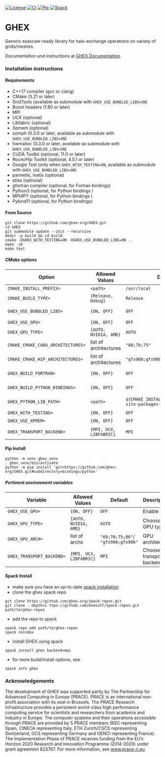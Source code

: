 [![License](https://img.shields.io/badge/License-BSD%203--Clause-blue.svg)](https://opensource.org/licenses/BSD-3-Clause)
[![CI](https://github.com/ghex-org/GHEX/actions/workflows/CI.yml/badge.svg)](https://github.com/ghex-org/GHEX/actions/workflows/CI.yml)
[![Pip](https://github.com/ghex-org/GHEX/actions/workflows/test_pip.yml/badge.svg)](https://github.com/ghex-org/GHEX/actions/workflows/test_pip.yml)
[![Spack](https://github.com/ghex-org/GHEX/actions/workflows/test_spack.yml/badge.svg)](https://github.com/ghex-org/GHEX/actions/workflows/test_spack.yml)
# GHEX
Generic exascale-ready library for halo-exchange operations on variety of grids/meshes.

Documentation and instructions at [GHEX Documentation](https://ghex-org.github.io/GHEX/).

### Installation instructions

#### Requirements
- C++17 compiler (gcc or clang)
- CMake (3.21 or later)
- GridTools (available as submodule with `GHEX_USE_BUNDLED_LIBS=ON`)
- Boost headers (1.80 or later)
- MPI
- UCX (optional)
- Libfabric (optional)
- Xpmem (optional)
- oomph (0.3.0 or later, available as submodule  with `GHEX_USE_BUNDLED_LIBS=ON`)
- hwmalloc (0.3.0 or later, available as submodule  with `GHEX_USE_BUNDLED_LIBS=ON`)
- CUDA Toolkit (optional, 11.0 or later)
- Rocm/Hip Toolkit (optional, 4.5.1 or later)
- Google Test (only when `GHEX_WTIH_TESTING=ON`, available as submodule with `GHEX_USE_BUNDLED_LIBS=ON`)
- parmetis, metis (optional)
- atlas (optional)
- gfortran compiler (optional, for Fortran bindings)
- Python3 (optional, for Python bindings )
- MPI4PY (optional, for Python bindings )
- Pybind11 (optional, for Python bindings)

#### From Source

```
git clone https://github.com/ghex-org/GHEX.git
cd GHEX
git submodule update --init --recursive
mkdir -p build && cd build
cmake -DGHEX_WITH_TESTING=ON -DGHEX_USE_BUNDLED_LIBS=ON ..
make -j8
make test
```

##### CMake options

| Option | Allowed Values | Default | Description |
| --- | --- | --- | --- |
| `CMAKE_INSTALL_PREFIX=`           | `<path>`                | `/usr/local`                                          | Choose install path prefix
| `CMAKE_BUILD_TYPE=`               | `{Release, Debug}`      | `Release`                                             | Choose type of build
| `GHEX_USE_BUNDLED_LIBS=`          | `{ON, OFF}`             | `OFF`                                                 | Use available git submodules
| `GHEX_USE_GPU=`                   | `{ON, OFF}`             | `OFF`                                                 | Enable GPU
| `GHEX_GPU_TYPE=`                  | `{AUTO, NVIDIA, AMD}`   | `AUTO`                                                | Choose GPU type
| `CMAKE_CMAKE_CUDA_ARCHITECTURES=` | list of architectures   | `"60;70;75"`                                          | Only relevant for GHEX_GPU_TYPE=NVIDIA
| `CMAKE_CMAKE_HIP_ARCHITECTURES=`  | list of architectures   | `"gfx900;gfx906"`                                     | Only relevant for GHEX_GPU_TYPE=AMD
| `GHEX_BUILD_FORTRAN=`             | `{ON, OFF}`             | `OFF`                                                 | Build with Fortran bindings
| `GHEX_BUILD_PYTHON_BINDINGS=`     | `{ON, OFF}`             | `OFF`                                                 | Build with Python bindings
| `GHEX_PYTHON_LIB_PATH=`           | `<path>`                | `${CMAKE_INSTALL_PREFIX}/<python-site-packages-path>` | Installation directory for GHEX's Python package
| `GHEX_WITH_TESTING=`              | `{ON, OFF}`             | `OFF`                                                 | Build unit tests
| `GHEX_USE_XPMEM=`                 | `{ON, OFF}`             | `OFF`                                                 | Use Xpmem
| `GHEX_TRANSPORT_BACKEND=`         | `{MPI, UCX, LIBFABRIC}` | `MPI`                                                 | Choose transport backend

#### Pip Install

```
python -m venv ghex_venv
. ghex_venv/bin/activate
python -m pip install 'git+https://github.com/ghex-org/GHEX.git#subdirectory=bindings/python'
```

##### Pertinent environment variables

| Variable | Allowed Values | Default | Description |
| --- | --- | --- | --- |
| `GHEX_USE_GPU=`           | `{ON, OFF}`             | `OFF`                              | Enable GPU
| `GHEX_GPU_TYPE=`          | `{AUTO, NVIDIA, AMD}`   | `AUTO`                             | Choose GPU type
| `GHEX_GPU_ARCH=`          | list of archs           | `"60;70;75;80"`/ `"gfx900;gfx906"` | GPU architecture
| `GHEX_TRANSPORT_BACKEND=` | `{MPI, UCX, LIBFABRIC}` | `MPI`                              | Choose transport backend

#### Spack Install

- make sure you have an up-to-date [spack installation](https://github.com/spack/spack)
- clone the ghex spack repo
```
git clone https://github.com/ghex-org/spack-repos.git
git clone --depth=1 ttps://github.com/boeschf/spack-repos.git path/to/ghex-repos
```
-  add the repo to spack
```
spack repo add path/to/ghex-repos
spack reindex
```
- install GHEX using spack
```
spack install ghex backend=mpi
```
- for more build/install options, see
```
spack info ghex
```


### Acknowledgements

The development of GHEX was supported partly by The Partnership for Advanced
Computing in Europe (PRACE). PRACE is an international non-profit association
with its seat in Brussels. The PRACE Research Infrastructure provides a
persistent world-class high performance computing service for scientists and
researchers from academia and industry in Europe. The computer systems and
their operations accessible through PRACE are provided by 5 PRACE members (BSC
representing Spain, CINECA representing Italy, ETH Zurich/CSCS representing
Switzerland, GCS representing Germany and GENCI representing France). The
Implementation Phase of PRACE receives funding from the EU’s Horizon 2020
Research and Innovation Programme (2014-2020) under grant agreement 823767. For
more information, see www.prace-ri.eu.

